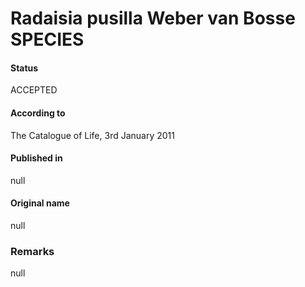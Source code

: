 # Radaisia pusilla Weber van Bosse SPECIES

#### Status
ACCEPTED

#### According to
The Catalogue of Life, 3rd January 2011

#### Published in
null

#### Original name
null

### Remarks
null